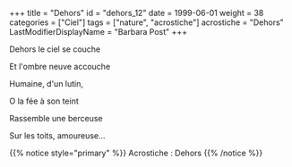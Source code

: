 +++
title = "Dehors"
id = "dehors_12"
date = 1999-06-01
weight = 38
categories = ["Ciel"]
tags = ["nature", "acrostiche"]
acrostiche = "Dehors"
LastModifierDisplayName = "Barbara Post"
+++

Dehors le ciel se couche

Et l'ombre neuve accouche

Humaine, d'un lutin,

O la fée à son teint

Rassemble une berceuse

Sur les toits, amoureuse...

{{% notice style="primary" %}}
Acrostiche : Dehors
{{% /notice %}}

